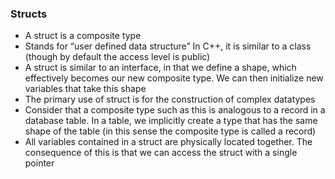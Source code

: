 
### Structs
- A struct is a composite type 
- Stands for “user defined data structure”
In C++, it is similar to a class (though by default the access level is public)
- A struct is similar to an interface, in that we define a shape, which effectively becomes our new composite type. We can then initialize new variables that take this shape
- The primary use of struct is for the construction of complex datatypes
- Consider that a composite type such as this is analogous to a record in a database table. In a table, we implicitly create a type that has the same shape of the table  (in this sense the composite type is called a record)
- All variables contained in a struct are physically located together. The consequence of this is that we can access the struct with a single pointer
